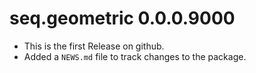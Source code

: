 # seq.geometric 0.0.0.9000

* This is the first Release on github.
* Added a `NEWS.md` file to track changes to the package.
